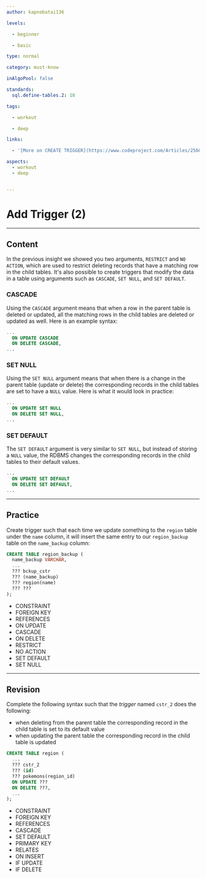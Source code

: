 ```yaml
---
author: kapnobatai136

levels:

  - beginner

  - basic

type: normal

category: must-know

inAlgoPool: false

standards:
  sql.define-tables.2: 10

tags:

  - workout

  - deep

links:

  - '[More on CREATE TRIGGER](https://www.codeproject.com/Articles/25600/Triggers-SQL-Server){website}'

aspects:
  - workout
  - deep


---
```


# Add Trigger (2)

---
## Content

In the previous insight we showed you two arguments, `RESTRICT` and `NO ACTION`, which are used to restrict deleting records that have a matching row in the child tables. It's also possible to create triggers that modify the data in a table using arguments such as `CASCADE`, `SET NULL`, and `SET DEFAULT`.

### CASCADE

Using the `CASCADE` argument means that when a row in the parent table is deleted or updated, all the matching rows in the child tables are deleted or updated as well. Here is an example syntax:

```sql
...
  ON UPDATE CASCADE
  ON DELETE CASCADE,
...
```

### SET NULL

Using the `SET NULL` argument means that when there is a change in the parent table (update or delete) the corresponding records in the child tables are set to have a `NULL` value. Here is what it would look in practice:

```sql
...
  ON UPDATE SET NULL
  ON DELETE SET NULL,
...
```

### SET DEFAULT

The `SET DEFAULT` argument is very similar to `SET NULL`, but instead of storing a `NULL` value, the RDBMS changes the corresponding records in the child tables to their default values.

```sql
...
  ON UPDATE SET DEFAULT
  ON DELETE SET DEFAULT,
...
```

---
## Practice

Create trigger such that each time we update something to the `region` table under the `name` column, it will insert the same entry to our `region_backup` table on the `name_backup` column:

```sql
CREATE TABLE region_backup (
  name_backup VARCHAR,
  ...
  ??? bckup_cstr
  ??? (name_backup)
  ??? region(name)
  ??? ???
);
```


* CONSTRAINT
* FOREIGN KEY
* REFERENCES
* ON UPDATE
* CASCADE
* ON DELETE
* RESTRICT
* NO ACTION
* SET DEFAULT
* SET NULL

---
## Revision

Complete the following syntax such that the *trigger* named `cstr_2` does the following:

- when deleting from the parent table the corresponding record in the child table is set to its default value
- when updating the parent table the corresponding record in the child table is updated

```sql
CREATE TABLE region (
  ...
  ??? cstr_2
  ??? (id)
  ??? pokemons(region_id)
  ON UPDATE ???
  ON DELETE ???,
  ...
);
```

* CONSTRAINT
* FOREIGN KEY
* REFERENCES
* CASCADE
* SET DEFAULT
* PRIMARY KEY
* RELATES
* ON INSERT
* IF UPDATE
* IF DELETE
